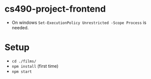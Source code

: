 # cs490-project-frontend
- On windows `Set-ExecutionPolicy Unrestricted -Scope Process` is needed.

# Setup
- `cd ./films/`
- `npm install` (first time)
- `npm start`
